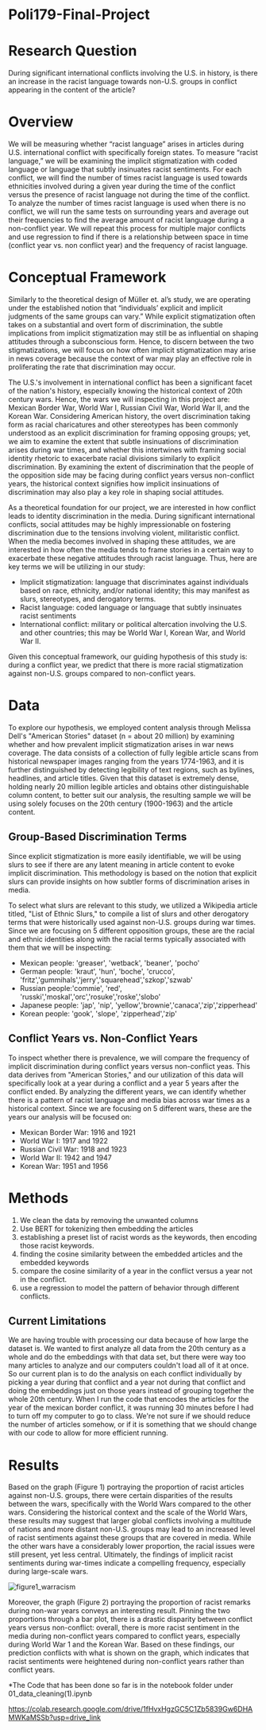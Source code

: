 # Poli179-Final-Project
# Research Question
During significant international conflicts involving the U.S. in history, is there an increase in the racist language towards non-U.S. groups in conflict appearing in the content of the article?
# Overview
We will be measuring whether “racist language” arises in articles during U.S. international conflict with specifically foreign states. To measure “racist language,” we will be examining the implicit stigmatization with coded language or language that subtly insinuates racist sentiments. For each conflict, we will find the number of times racist language is used towards ethnicities involved during a given year during the time of the conflict versus the presence of racist language not during the time of the conflict. To analyze the number of times racist language is used when there is no conflict, we will run the same tests on surrounding years and average out their frequencies to find the average amount of racist language during a non-conflict year. We will repeat this process for multiple major conflicts and use regression to find if there is a relationship between space in time (conflict year vs. non conflict year) and the frequency of racist language.

# Conceptual Framework 
Similarly to the theoretical design of Müller et. al’s study, we are operating under the established notion that “individuals’ explicit and implicit judgments of the same groups can vary.” 
While explicit stigmatization often takes on a substantial and overt form of discrimination, the subtle implications from implicit stigmatization may still be as influential on shaping attitudes through a subconscious form. Hence, to discern between the two stigmatizations, we will focus on how often implicit stigmatization may arise in news coverage because the context of war may play an effective role in proliferating the rate that discrimination may occur.  

The U.S.'s involvement in international conflict has been a significant facet of the nation's history, especially knowing the historical context of 20th century wars. Hence, the wars we will inspecting in this project are: Mexican Border War, World War I, Russian Civil War, World War II, and the Korean War. Considering American history, the overt discrimination taking form as racial charicatures and other stereotypes has been commonly understood as an explicit discrimination for framing opposing groups; yet, we aim to examine the extent that subtle insinuations of discrimination arises during war times, and whether this intertwines with framing social identity rhetoric to exacerbate racial divisions similarly to explicit discrimination. By examining the extent of discrimination that the people of the opposition side may be facing during conflict years versus non-conflict years, the historical context signifies how implicit insinuations of discrimination may also play a key role in shaping social attitudes. 

As a theoretical foundation for our project, we are interested in how conflict leads to identity discrimination in the media. During significant international conflicts, social attitudes may be highly impressionable on fostering discrimination due to the tensions involving violent, militaristic conflict. When the media becomes involved in shaping these attitudes, we are interested in how often the media tends to frame stories in a certain way to exacerbate these negative attitudes through racist language. Thus, here are key terms we will be utilizing in our study:
* Implicit stigmatization: language that discriminates against individuals based on race, ethnicity, and/or national identity; this may manifest as slurs, stereotypes, and derogatory terms. 
* Racist language: coded language or language that subtly insinuates racist sentiments
* International conflict: military or political altercation involving the U.S. and other countries; this may be World War I, Korean War, and World War II. 
     
Given this conceptual framework, our guiding hypothesis of this study is: during a conflict year, we predict that there is more racial stigmatization against non-U.S. groups compared to non-conflict years. 


# Data
To explore our hypothesis, we employed content analysis through Melissa Dell's "American Stories" dataset (n = about 20 million) by examining whether and how prevalent implicit stigmatization arises in war news coverage. The data consists of a collection of fully legible article scans from historical newspaper images ranging from the years 1774-1963, and it is further distinguished by detecting legibility of text regions, such as bylines, headlines, and article titles. Given that this dataset is extremely dense, holding nearly 20 million legible articles and obtains other distinguishable column content, to better suit our analysis, the resulting sample we will be using solely focuses on the 20th century (1900-1963) and the article content. 

## Group-Based Discrimination Terms
Since explicit stigmatization is more easily identifiable, we will be using slurs to see if there are any latent meaning in article content to evoke implicit discrimination. This methodology is based on the notion that explicit slurs can provide insights on how subtler forms of discrimination arises in media. 

To select what slurs are relevant to this study, we utilized a Wikipedia article titled, "List of Ethnic Slurs," to compile a list of slurs and other derogatory terms that were historically used against non-U.S. groups during war times. Since we are focusing on 5 different opposition groups, these are the racial and ethnic identities along with the racial terms typically associated with them that we will be inspecting: 
* Mexican people: 'greaser', 'wetback', 'beaner', 'pocho'
* German people: 'kraut', 'hun', 'boche', 'crucco', 'fritz','gummihals','jerry','squarehead','szkop','szwab'
* Russian people:'commie', 'red', 'russki','moskal','orc','rosuke','roske','slobo'
* Japanese people: 'jap', 'nip', 'yellow','brownie','canaca','zip','zipperhead'
* Korean people: 'gook', 'slope', 'zipperhead','zip'
     
## Conflict Years vs. Non-Conflict Years
To inspect whether there is prevalence, we will compare the frequency of implicit discrimination during conflict years versus non-conflict yeas. This data derives from "American Stories," and our utilization of this data will specifically look at a year during a conflict and a year 5 years after the conflict ended. By analyzing the different years, we can identify whether there is a pattern of racist language and media bias across war times as a historical context. Since we are focusing on 5 different wars, these are the years our analysis will be focused on:
* Mexican Border War: 1916 and 1921
* World War I: 1917 and 1922
* Russian Civil War: 1918 and 1923
* World War II: 1942 and 1947
* Korean War: 1951 and 1956

# Methods
1. We clean the data by removing the unwanted columns
2. Use BERT for tokenizing then embedding the articles
3. establishing a preset list of racist words as the keywords, then encoding those racist keywords.
4. finding the cosine similarity between the embedded articles and the embedded keywords
5. compare the cosine similarity of a year in the conflict versus a year not in the conflict.
6. use a regression to model the pattern of behavior through different conflicts.
## Current Limitations
We are having trouble with processing our data because of how large the dataset is. We wanted to first analyze all data from the 20th century as a whole and do the embeddings with that data set, but there were way too many articles to analyze and our computers couldn't load all of it at once. So our current plan is to do the analysis on each conflict individually by picking a year during that conflict and a year not during that conflict and doing the embeddings just on those years instead of grouping together the whole 20th century. When I run the code that encodes the articles for the year of the mexican border conflict, it was running 30 minutes before I had to turn off my computer to go to class. We're not sure if we should reduce the number of articles somehow, or if it is something that we should change with our code to allow for more efficient running.

# Results
Based on the graph (Figure 1) portraying the proportion of racist articles against non-U.S. groups, there were certain disparities of the results between the wars, specifically with the World Wars compared to the other wars. Considering the historical context and the scale of the World Wars, these results may suggest that larger global conflicts involving a multitude of nations and more distant non-U.S. groups may lead to an increased level of racist sentiments against these groups that are covered in media. While the other wars have a considerably lower proportion, the racial issues were still present, yet less central. Ultimately, the findings of implicit racist sentiments during war-times indicate a compelling frequency, especially during large-scale wars. 

![figure1_warracism](https://github.com/betsyambrogio/Poli179-Final-Project/assets/168610894/88f96329-5c89-4b95-a1a4-7a691bb5304d)


Moreover, the graph (Figure 2) portraying the proportion of racist remarks during non-war years conveys an interesting result. Pinning the two proportions through a bar plot, there is a drastic disparity between conflict years versus non-conflict: overall, there is more racist sentiment in the media during non-conflict years compared to conflict years, especially during World War 1 and the Korean War. Based on these findings, our prediction conflicts with what is shown on the graph, which indicates that racist sentiments were heightened during non-conflict years rather than conflict years. 

*The Code that has been done so far is in the notebook folder under 01_data_cleaning(1).ipynb

https://colab.research.google.com/drive/1fHvxHgzGC5C1Zb5839Gw6DHAMWKaMSSb?usp=drive_link
